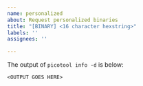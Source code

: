 ```yaml
---
name: personalized
about: Request personalized binaries
title: "[BINARY] <16 character hexstring>"
labels: ''
assignees: ''

---
```


The output of `picotool info -d` is below:

```
<OUTPUT GOES HERE>
```
